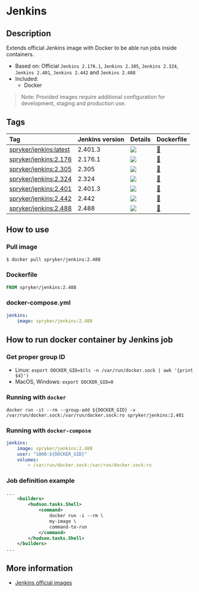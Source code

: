 # Jenkins

## Description

Extends official Jenkins image with Docker to be able run jobs inside containers.

* Based on: Official `Jenkins 2.176.1`, `Jenkins 2.305`, `Jenkins 2.324`,  `Jenkins 2.401`, `Jenkins 2.442` and `Jenkins 2.488` 
* Included:
    - Docker

> Note: Provided images require additional configuration for development, staging and production use.

## Tags

| Tag     | Jenkins version     | Details     | Dockerfile     |
| :------------- | :------------- | :------------- | :------------- |
| [spryker/jenkins:latest](https://hub.docker.com/r/spryker/jenkins/tags) | 2.401.3 | [![](https://images.microbadger.com/badges/image/spryker/jenkins:latest.svg)](https://microbadger.com/images/spryker/jenkins:latest "Get your own image badge on microbadger.com") | [:link:](https://github.com/spryker/docker-jenkins/blob/master/2.401/Dockerfile) |
| [spryker/jenkins:2.176](https://hub.docker.com/r/spryker/jenkins/tags)  | 2.176.1 | [![](https://images.microbadger.com/badges/image/spryker/jenkins:2.176.svg)](https://microbadger.com/images/spryker/jenkins:2.176 "Get your own image badge on microbadger.com") | [:link:](https://github.com/spryker/docker-jenkins/blob/master/2.176/Dockerfile) |
| [spryker/jenkins:2.305](https://hub.docker.com/r/spryker/jenkins/tags)  | 2.305 | [![](https://images.microbadger.com/badges/image/spryker/jenkins:2.304.svg)](https://microbadger.com/images/spryker/jenkins:2.305 "Get your own image badge on microbadger.com") | [:link:](https://github.com/spryker/docker-jenkins/blob/master/2.305/Dockerfile) |
| [spryker/jenkins:2.324](https://hub.docker.com/r/spryker/jenkins/tags)  | 2.324 | [![](https://images.microbadger.com/badges/image/spryker/jenkins:2.324.svg)](https://microbadger.com/images/spryker/jenkins:2.324 "Get your own image badge on microbadger.com") | [:link:](https://github.com/spryker/docker-jenkins/blob/master/2.324/Dockerfile) |
| [spryker/jenkins:2.401](https://hub.docker.com/r/spryker/jenkins/tags)  | 2.401.3 | [![](https://images.microbadger.com/badges/image/spryker/jenkins:2.401.svg)](https://microbadger.com/images/spryker/jenkins:2.401 "Get your own image badge on microbadger.com") | [:link:](https://github.com/spryker/docker-jenkins/blob/master/2.401/Dockerfile) |
| [spryker/jenkins:2.442](https://hub.docker.com/r/spryker/jenkins/tags)  | 2.442 | [![](https://images.microbadger.com/badges/image/spryker/jenkins:2.442.svg)](https://microbadger.com/images/spryker/jenkins:2.442 "Get your own image badge on microbadger.com") | [:link:](https://github.com/spryker/docker-jenkins/blob/master/2.442/Dockerfile) |
| [spryker/jenkins:2.488](https://hub.docker.com/r/spryker/jenkins/tags)  | 2.488 | [![](https://images.microbadger.com/badges/image/spryker/jenkins:2.488.svg)](https://microbadger.com/images/spryker/jenkins:2.488 "Get your own image badge on microbadger.com") | [:link:](https://github.com/spryker/docker-jenkins/blob/master/2.488/Dockerfile) |

## How to use

### Pull image

```bash
$ docker pull spryker/jenkins:2.488
```

### Dockerfile

```dockerfile
FROM spryker/jenkins:2.488
```

### docker-compose.yml

```yaml
jenkins:
    image: spryker/jenkins:2.488
```

## How to run docker container by Jenkins job

### Get proper group ID

- Linux: `export DOCKER_GID=$(ls -n /var/run/docker.sock | awk '{print $4}')`
- MacOS, Windows: `export DOCKER_GID=0`

### Running with `docker`

`docker run -it --rm --group-add ${DOCKER_GID} -v /var/run/docker.sock:/var/run/docker.sock:ro spryker/jenkins:2.401`

### Running with `docker-compose`

```yaml
jenkins:
    image: spryker/jenkins:2.488
    user: "1000:${DOCKER_GID}"
    volumes:
        - /var/run/docker.sock:/var/run/docker.sock:ro
```

### Job definition example

```xml
...
    <builders>
        <hudson.tasks.Shell>
            <command>
                docker run -i --rm \
                my-image \
                command-to-run
            </command>
        </hudson.tasks.Shell>
    </builders>
...
```

## More information

* [Jenkins official images](https://github.com/jenkinsci/docker)
